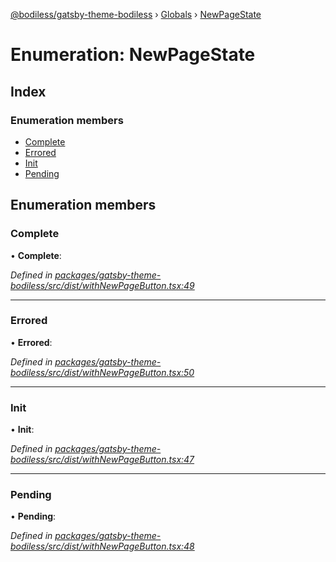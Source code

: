 [@bodiless/gatsby-theme-bodiless](../README.md) › [Globals](../globals.md) › [NewPageState](newpagestate.md)

# Enumeration: NewPageState

## Index

### Enumeration members

* [Complete](newpagestate.md#complete)
* [Errored](newpagestate.md#errored)
* [Init](newpagestate.md#init)
* [Pending](newpagestate.md#pending)

## Enumeration members

###  Complete

• **Complete**:

*Defined in [packages/gatsby-theme-bodiless/src/dist/withNewPageButton.tsx:49](https://github.com/johnsonandjohnson/Bodiless-JS/blob/6fe4410f/packages/gatsby-theme-bodiless/src/dist/withNewPageButton.tsx#L49)*

___

###  Errored

• **Errored**:

*Defined in [packages/gatsby-theme-bodiless/src/dist/withNewPageButton.tsx:50](https://github.com/johnsonandjohnson/Bodiless-JS/blob/6fe4410f/packages/gatsby-theme-bodiless/src/dist/withNewPageButton.tsx#L50)*

___

###  Init

• **Init**:

*Defined in [packages/gatsby-theme-bodiless/src/dist/withNewPageButton.tsx:47](https://github.com/johnsonandjohnson/Bodiless-JS/blob/6fe4410f/packages/gatsby-theme-bodiless/src/dist/withNewPageButton.tsx#L47)*

___

###  Pending

• **Pending**:

*Defined in [packages/gatsby-theme-bodiless/src/dist/withNewPageButton.tsx:48](https://github.com/johnsonandjohnson/Bodiless-JS/blob/6fe4410f/packages/gatsby-theme-bodiless/src/dist/withNewPageButton.tsx#L48)*
